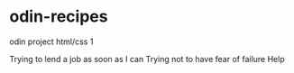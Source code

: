 # odin-recipes
odin project html/css 1

Trying to lend a job as soon as I can
Trying not to have fear of failure
Help

